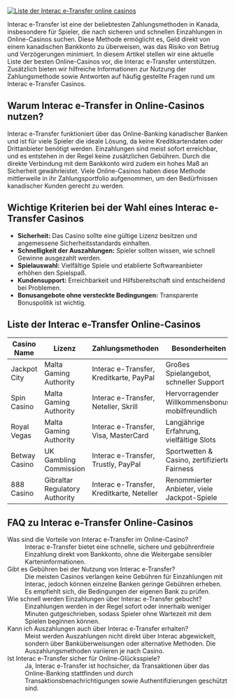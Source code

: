 [![Liste der Interac e-Transfer online casinos](https://123-caf.pages.dev/gitsignup.png)](https://vrmoo.ru/Bt82HjjY)

<p>Interac e-Transfer ist eine der beliebtesten Zahlungsmethoden in Kanada, insbesondere für Spieler, die nach sicheren und schnellen Einzahlungen in Online-Casinos suchen. Diese Methode ermöglicht es, Geld direkt von einem kanadischen Bankkonto zu überweisen, was das Risiko von Betrug und Verzögerungen minimiert. In diesem Artikel stellen wir eine aktuelle Liste der besten Online-Casinos vor, die Interac e-Transfer unterstützen. Zusätzlich bieten wir hilfreiche Informationen zur Nutzung der Zahlungsmethode sowie Antworten auf häufig gestellte Fragen rund um Interac e-Transfer Casinos.</p>  <h2>Warum Interac e-Transfer in Online-Casinos nutzen?</h2> <p>Interac e-Transfer funktioniert über das Online-Banking kanadischer Banken und ist für viele Spieler die ideale Lösung, da keine Kreditkartendaten oder Drittanbieter benötigt werden. Einzahlungen sind meist sofort erreichbar, und es entstehen in der Regel keine zusätzlichen Gebühren. Durch die direkte Verbindung mit dem Bankkonto wird zudem ein hohes Maß an Sicherheit gewährleistet. Viele Online-Casinos haben diese Methode mittlerweile in ihr Zahlungsportfolio aufgenommen, um den Bedürfnissen kanadischer Kunden gerecht zu werden.</p>  <h2>Wichtige Kriterien bei der Wahl eines Interac e-Transfer Casinos</h2> <ul> <li><strong>Sicherheit:</strong> Das Casino sollte eine gültige Lizenz besitzen und angemessene Sicherheitsstandards einhalten.</li> <li><strong>Schnelligkeit der Auszahlungen:</strong> Spieler sollten wissen, wie schnell Gewinne ausgezahlt werden.</li> <li><strong>Spielauswahl:</strong> Vielfältige Spiele und etablierte Softwareanbieter erhöhen den Spielspaß.</li> <li><strong>Kundensupport:</strong> Erreichbarkeit und Hilfsbereitschaft sind entscheidend bei Problemen.</li> <li><strong>Bonusangebote ohne versteckte Bedingungen:</strong> Transparente Bonuspolitik ist wichtig.</li> </ul>  <h2>Liste der Interac e-Transfer Online-Casinos</h2> <table> <thead> <tr> <th>Casino Name</th> <th>Lizenz</th> <th>Zahlungsmethoden</th> <th>Besonderheiten</th> </tr> </thead> <tbody> <tr> <td>Jackpot City</td> <td>Malta Gaming Authority</td> <td>Interac e-Transfer, Kreditkarte, PayPal</td> <td>Großes Spielangebot, schneller Support</td> </tr> <tr> <td>Spin Casino</td> <td>Malta Gaming Authority</td> <td>Interac e-Transfer, Neteller, Skrill</td> <td>Hervorragender Willkommensbonus, mobilfreundlich</td> </tr> <tr> <td>Royal Vegas</td> <td>Malta Gaming Authority</td> <td>Interac e-Transfer, Visa, MasterCard</td> <td>Langjährige Erfahrung, vielfältige Slots</td> </tr> <tr> <td>Betway Casino</td> <td>UK Gambling Commission</td> <td>Interac e-Transfer, Trustly, PayPal</td> <td>Sportwetten & Casino, zertifizierte Fairness</td> </tr> <tr> <td>888 Casino</td> <td>Gibraltar Regulatory Authority</td> <td>Interac e-Transfer, Kreditkarte, Neteller</td> <td>Renommierter Anbieter, viele Jackpot-Spiele</td> </tr> </tbody> </table>  <h2>FAQ zu Interac e-Transfer Online-Casinos</h2> <dl> <dt>Was sind die Vorteile von Interac e-Transfer im Online-Casino?</dt> <dd>Interac e-Transfer bietet eine schnelle, sichere und gebührenfreie Einzahlung direkt vom Bankkonto, ohne die Weitergabe sensibler Karteninformationen.</dd>  <dt>Gibt es Gebühren bei der Nutzung von Interac e-Transfer?</dt> <dd>Die meisten Casinos verlangen keine Gebühren für Einzahlungen mit Interac, jedoch können einzelne Banken geringe Gebühren erheben. Es empfiehlt sich, die Bedingungen der eigenen Bank zu prüfen.</dd>  <dt>Wie schnell werden Einzahlungen über Interac e-Transfer gebucht?</dt> <dd>Einzahlungen werden in der Regel sofort oder innerhalb weniger Minuten gutgeschrieben, sodass Spieler ohne Wartezeit mit dem Spielen beginnen können.</dd>  <dt>Kann ich Auszahlungen auch über Interac e-Transfer erhalten?</dt> <dd>Meist werden Auszahlungen nicht direkt über Interac abgewickelt, sondern über Banküberweisungen oder alternative Methoden. Die Auszahlungsmethoden variieren je nach Casino.</dd>  <dt>Ist Interac e-Transfer sicher für Online-Glücksspiele?</dt> <dd>Ja, Interac e-Transfer ist hochsicher, da Transaktionen über das Online-Banking stattfinden und durch Transaktionsbenachrichtigungen sowie Authentifizierungen geschützt sind.</dd> </dl>